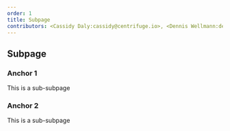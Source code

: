 ```yaml
---
order: 1
title: Subpage
contributors: <Cassidy Daly:cassidy@centrifuge.io>, <Dennis Wellmann:dennis@centrifuge.io>
---
```


## Subpage

### Anchor 1

This is a sub-subpage

### Anchor 2

This is a sub-subpage
